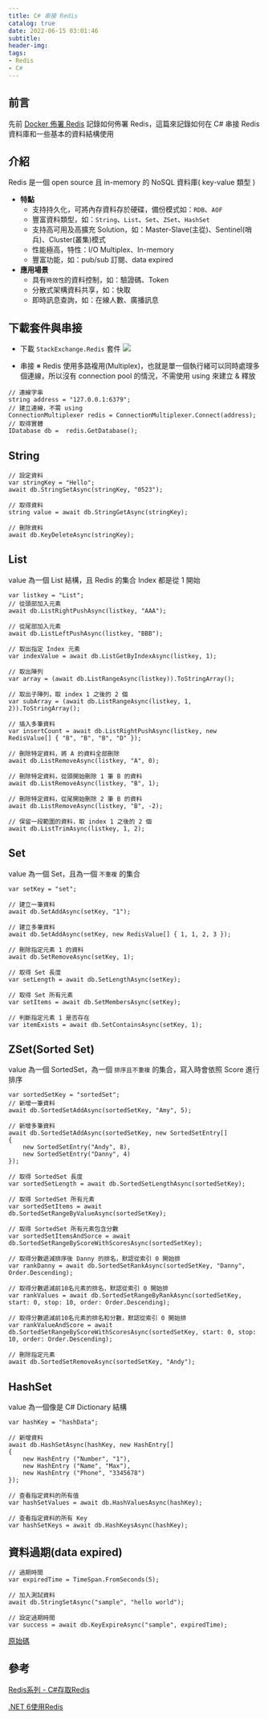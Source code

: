 ```yaml
---
title: C# 串接 Redis
catalog: true
date: 2022-06-15 03:01:46
subtitle:
header-img:
tags:
- Redis
- C#
---
```

## 前言

先前 [Docker 佈署 Redis](./2021/10/09/redis-in-docker/) 記錄如何佈署 Redis，這篇來記錄如何在 C# 串接 Redis 資料庫和一些基本的資料結構使用

## 介紹
Redis 是一個 open source 且 in-memory 的 NoSQL 資料庫( key-value 類型 )
* **特點**
    * 支持持久化，可將內存資料存於硬碟，備份模式如：`RDB`、`AOF`
    * 豐富資料類型，如：`String`、`List`、`Set`、`ZSet`、`HashSet`
    * 支持高可用及高擴充 Solution，如：Master-Slave(主從)、Sentinel(哨兵)、Cluster(叢集)模式
    * 性能極高，特性：I/O Multiplex、In-memory 
    * 豐富功能，如：pub/sub 訂閱、data expired
* **應用場景**
    * 具有`時效性`的資料控制，如：驗證碼、Token
    * 分散式架構資料共享，如：快取
    * 即時訊息查詢，如：在線人數、廣播訊息

## 下載套件與串接

* 下載 `StackExchange.Redis` 套件
![](https://i.imgur.com/86mSmgi.png)

* 串接
※ Redis 使用多路複用(Multiplex)，也就是單一個執行緒可以同時處理多個連線，所以沒有 connection pool 的情況，不需使用 using 來建立 & 釋放
```C#=
// 連線字串
string address = "127.0.0.1:6379";
// 建立連線，不需 using
ConnectionMultiplexer redis = ConnectionMultiplexer.Connect(address);
// 取得實體
IDatabase db =  redis.GetDatabase();
```


## String

```c#=
// 設定資料
var stringKey = "Hello";
await db.StringSetAsync(stringKey, "0523");

// 取得資料
string value = await db.StringGetAsync(stringKey);

// 刪除資料
await db.KeyDeleteAsync(stringKey);
```

## List

value 為一個 List 結構，且 Redis 的集合 Index 都是從 1 開始

```c#=
var listkey = "List";
// 從頭部加入元素
await db.ListRightPushAsync(listkey, "AAA");

// 從尾部加入元素
await db.ListLeftPushAsync(listkey, "BBB");

// 取出指定 Index 元素
var indexValue = await db.ListGetByIndexAsync(listkey, 1);

// 取出陣列
var array = (await db.ListRangeAsync(listkey)).ToStringArray();

// 取出子陣列，取 index 1 之後的 2 個
var subArray = (await db.ListRangeAsync(listkey, 1, 2)).ToStringArray();

// 插入多筆資料
var insertCount = await db.ListRightPushAsync(listkey, new RedisValue[] { "B", "B", "B", "D" });

// 刪除特定資料，將 A 的資料全部刪除
await db.ListRemoveAsync(listkey, "A", 0);

// 刪除特定資料，從頭開始刪除 1 筆 B 的資料
await db.ListRemoveAsync(listkey, "B", 1);

// 刪除特定資料，從尾開始刪除 2 筆 B 的資料
await db.ListRemoveAsync(listkey, "B", -2);

// 保留一段範圍的資料，取 index 1 之後的 2 個
await db.ListTrimAsync(listkey, 1, 2);
```

## Set
value 為一個 Set，且為一個 `不重複` 的集合

```C#=
var setKey = "set";

// 建立一筆資料
await db.SetAddAsync(setKey, "1");

// 建立多筆資料
await db.SetAddAsync(setKey, new RedisValue[] { 1, 1, 2, 3 });

// 刪除指定元素 1 的資料
await db.SetRemoveAsync(setKey, 1);

// 取得 Set 長度
var setLength = await db.SetLengthAsync(setKey);

// 取得 Set 所有元素
var setItems = await db.SetMembersAsync(setKey);

// 判斷指定元素 1 是否存在
var itemExists = await db.SetContainsAsync(setKey, 1);
```

## ZSet(Sorted Set)
value 為一個 SortedSet，為一個 `排序且不重複` 的集合，寫入時會依照 Score 進行排序

```C#=
var sortedSetKey = "sortedSet";
// 新增一筆資料
await db.SortedSetAddAsync(sortedSetKey, "Amy", 5);

// 新增多筆資料
await db.SortedSetAddAsync(sortedSetKey, new SortedSetEntry[]
{ 
    new SortedSetEntry("Andy", 8),
    new SortedSetEntry("Danny", 4)
});

// 取得 SortedSet 長度
var sortedSetLength = await db.SortedSetLengthAsync(sortedSetKey);

// 取得 SortedSet 所有元素
var sortedSetItems = await db.SortedSetRangeByValueAsync(sortedSetKey);

// 取得 SortedSet 所有元素包含分數
var sortedSetItemsAndSorce = await db.SortedSetRangeByScoreWithScoresAsync(sortedSetKey);

// 取得分數遞減排序後 Danny 的排名，默認從索引 0 開始排
var rankDanny = await db.SortedSetRankAsync(sortedSetKey, "Danny", Order.Descending);

// 取得分數遞減前10名元素的排名，默認從索引 0 開始排
var rankValues = await db.SortedSetRangeByRankAsync(sortedSetKey, start: 0, stop: 10, order: Order.Descending);

// 取得分數遞減前10名元素的排名和分數，默認從索引 0 開始排
var rankValueAndScore = await db.SortedSetRangeByScoreWithScoresAsync(sortedSetKey, start: 0, stop: 10, order: Order.Descending);

// 刪除指定元素
await db.SortedSetRemoveAsync(sortedSetKey, "Andy");
```

## HashSet
value 為一個像是 C# Dictionary 結構

```C#=
var hashKey = "hashData";

// 新增資料
await db.HashSetAsync(hashKey, new HashEntry[]
{
    new HashEntry ("Number", "1"),
    new HashEntry ("Name", "Max"),
    new HashEntry ("Phone", "3345678")
});

// 查看指定資料的所有值
var hashSetValues = await db.HashValuesAsync(hashKey);

// 查看指定資料的所有 Key
var hashSetKeys = await db.HashKeysAsync(hashKey);
```

## 資料過期(data expired)

```C#=
// 過期時間
var expiredTime = TimeSpan.FromSeconds(5);

// 加入測試資料
await db.StringSetAsync("sample", "hello world");

// 設定過期時間
var success = await db.KeyExpireAsync("sample", expiredTime);
```

[原始碼](https://github.com/maxlin0523/redis-usage)

## 參考
[Redis系列 - C#存取Redis](https://jed1978.github.io/2018/05/11/Redis-Programming-CSharp-Basic-1.html)

[.NET 6使用Redis](https://www.cnblogs.com/Lulus/p/16004541.html)
